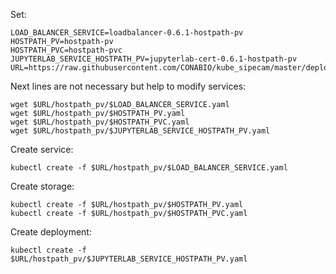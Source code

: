 
Set:

```
LOAD_BALANCER_SERVICE=loadbalancer-0.6.1-hostpath-pv
HOSTPATH_PV=hostpath-pv
HOSTPATH_PVC=hostpath-pvc
JUPYTERLAB_SERVICE_HOSTPATH_PV=jupyterlab-cert-0.6.1-hostpath-pv
URL=https://raw.githubusercontent.com/CONABIO/kube_sipecam/master/deployments/jupyterlab_cert/
```

Next lines are not necessary but help to modify services:

```
wget $URL/hostpath_pv/$LOAD_BALANCER_SERVICE.yaml
wget $URL/hostpath_pv/$HOSTPATH_PV.yaml
wget $URL/hostpath_pv/$HOSTPATH_PVC.yaml
wget $URL/hostpath_pv/$JUPYTERLAB_SERVICE_HOSTPATH_PV.yaml
```

Create service:

```
kubectl create -f $URL/hostpath_pv/$LOAD_BALANCER_SERVICE.yaml
```

Create storage:

```
kubectl create -f $URL/hostpath_pv/$HOSTPATH_PV.yaml
kubectl create -f $URL/hostpath_pv/$HOSTPATH_PVC.yaml
```

Create deployment:

```
kubectl create -f $URL/hostpath_pv/$JUPYTERLAB_SERVICE_HOSTPATH_PV.yaml
```
